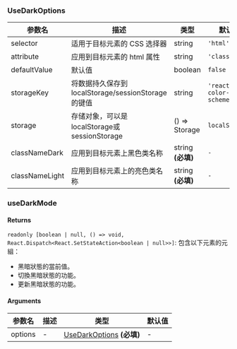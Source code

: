 ### UseDarkOptions

|参数名|描述|类型|默认值|
|---|---|---|---|
|selector|适用于目标元素的 CSS 选择器|string |`'html'`|
|attribute|应用到目标元素的 html 属性|string |`'class'`|
|defaultValue|默认值|boolean |`false`|
|storageKey|将数据持久保存到 localStorage/sessionStorage 的键值|string |`'reactuses-color-scheme'`|
|storage|存储对象，可以是localStorage或sessionStorage|() => Storage |``localStorage``|
|classNameDark|应用到目标元素上黑色类名称|string  **(必填)**|`-`|
|classNameLight|应用到目标元素上的亮色类名称|string  **(必填)**|`-`|

### useDarkMode

#### Returns
`readonly [boolean | null, () => void, React.Dispatch<React.SetStateAction<boolean | null>>]`: 包含以下元素的元組：
- 黑暗狀態的當前值。
- 切換黑暗狀態的功能。
- 更新黑暗狀態的功能。

#### Arguments
|参数名|描述|类型|默认值|
|---|---|---|---|
|options|-|[UseDarkOptions](#UseDarkOptions)  **(必填)**|-|
